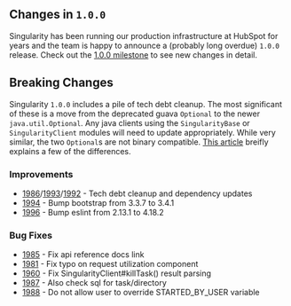 ## Changes in `1.0.0`

Singularity has been running our production infrastructure at HubSpot for years and the team is happy to announce a (probably long overdue) `1.0.0` release. Check out the [1.0.0 milestone](https://github.com/HubSpot/Singularity/milestone/41?closed=1) to see new changes in detail.

## Breaking Changes

Singularity `1.0.0` includes a pile of tech debt cleanup. The most significant of these is a move from the deprecated guava `Optional` to the newer `java.util.Optional`. Any java clients using the `SingularityBase` or `SingularityClient` modules will need to update appropriately. While very similar, the two `Optional`s are not binary compatible. [This article](https://medium.com/@edouard.kaiser/optional-guava-and-java-8-9d6e7d6147b0) breifly explains a few of the differences.

### Improvements

- [1986](https://github.com/HubSpot/Singularity/pull/1986)/[1993](https://github.com/HubSpot/Singularity/pull/1993)/[1992](https://github.com/HubSpot/Singularity/pull/1992) - Tech debt cleanup and dependency updates
- [1994](https://github.com/HubSpot/Singularity/pull/1994) - Bump bootstrap from 3.3.7 to 3.4.1
- [1996](https://github.com/HubSpot/Singularity/pull/1996) - Bump eslint from 2.13.1 to 4.18.2

### Bug Fixes

- [1985](https://github.com/HubSpot/Singularity/pull/1985) - Fix api reference docs link
- [1981](https://github.com/HubSpot/Singularity/pull/1981) - Fix typo on request utilization component
- [1960](https://github.com/HubSpot/Singularity/pull/1960) - Fix SingularityClient#killTask() result parsing
- [1987](https://github.com/HubSpot/Singularity/pull/1987) - Also check sql for task/directory
- [1988](https://github.com/HubSpot/Singularity/pull/1988) - Do not allow user to override STARTED_BY_USER variable